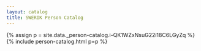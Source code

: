 ```yaml
---
layout: catalog
title: SWERIK Person Catalog
---
```

{% assign p = site.data._person-catalog.i-QK1WZxNsuG22i18C6LGyZq %}
{% include person-catalog.html p=p %}

